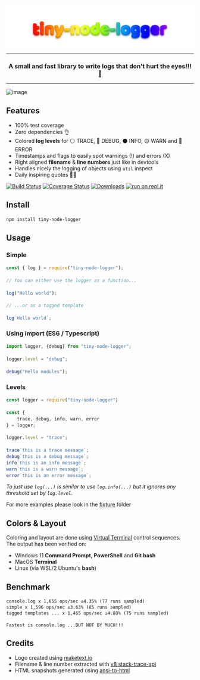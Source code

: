 <p align="center">
    <img alt="tiny-node-logger" src="https://raw.githubusercontent.com/glromeo/tiny-node-logger/main/logo.svg">
</p>
<hr>
<h3 align="center">
A small and fast library to write logs that don't hurt the eyes!!! 👀
</h3>
<hr>

![image](https://user-images.githubusercontent.com/160981/131713469-05d5b88b-ebaf-4357-b31d-1d51e73298f7.png)

## Features

* 100% test coverage
* Zero dependencies 👌
* Colored **log levels** for ⚪ TRACE, 🔵 DEBUG, ⚫ INFO, 🟡 WARN and 🔴 ERROR
* Timestamps and flags to easily spot warnings (!) and errors (X)
* Right aligned **filename** & **line numbers** just like in devtools
* Handles nicely the logging of objects using `util` inspect
* Daily inspiring quotes 🤦‍♂️

[![Build Status](https://app.travis-ci.com/glromeo/tiny-node-logger.svg?branch=main)](https://app.travis-ci.com/glromeo/tiny-node-logger)
[![Coverage Status](https://coveralls.io/repos/github/glromeo/tiny-node-logger/badge.svg?branch=main)](https://coveralls.io/github/glromeo/tiny-node-logger?branch=main)
[![Downloads](https://badgen.net/npm/dt/tiny-node-logger)](https://www.npmjs.com/package/tiny-node-logger)
[![run on repl.it](https://repl.it/badge/github/glromeo/tiny-node-logger)](https://repl.it/github/glromeo/tiny-node-logger)

## Install

```bash
npm install tiny-node-logger
```

## Usage

### Simple

```javascript
const { log } = require("tiny-node-logger");

// You can either use the logger as a function...

log("Hello world");

// ...or as a tagged template

log`Hello world`;
```

### Using import (ES6 / Typescript)
```typescript
import logger, {debug} from "tiny-node-logger";

logger.level = "debug";

debug("Hello modules");
```

### Levels

```javascript
const logger = require("tiny-node-logger")

const {
    trace, debug, info, warn, error
} = logger;

logger.level = "trace";

trace`this is a trace message`;
debug`this is a debug message`;
info`this is an info message`;
warn`this is a warn message`;
error`this is an error message`;
```

*To just use `log(...)` is similar to use `log.info(...)` but it ignores any threshold set by `log.level`.*

For more examples please look in the [fixture](https://github.com/glromeo/tiny-node-logger/tree/main/test/fixture)
folder

## Colors & Layout

Coloring and layout are done
using [Virtual Terminal](https://docs.microsoft.com/en-us/windows/console/console-virtual-terminal-sequences) control
sequences.\
The output has been verified on:

* Windows 11 **Command Prompt**, **PowerShell** and **Git bash**
* MacOS **Terminal**
* Linux (via WSL/2 Ubuntu's **bash**)

## Benchmark

```
console.log x 1,655 ops/sec ±4.35% (77 runs sampled)
simple x 1,596 ops/sec ±3.63% (85 runs sampled)
tagged templates ... x 1,465 ops/sec ±4.88% (75 runs sampled)

Fastest is console.log ...BUT NOT BY MUCH!!!
```

## Credits

* Logo created using [maketext.io](https://maketext.io)
* Filename & line number extracted with [v8 stack-trace-api](https://v8.dev/docs/stack-trace-api)
* HTML snapshots generated using [ansi-to-html](https://github.com/rburns/ansi-to-html)
